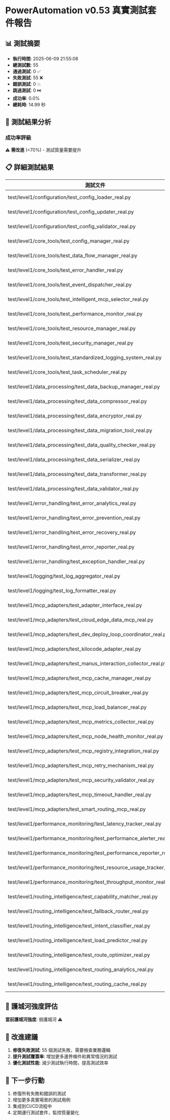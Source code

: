 
# PowerAutomation v0.53 真實測試套件報告

## 📊 測試摘要

- **執行時間**: 2025-06-09 21:55:08
- **總測試數**: 55
- **通過測試**: 0 ✅
- **失敗測試**: 55 ❌
- **錯誤測試**: 0 💥
- **跳過測試**: 0 ⏭️
- **成功率**: 0.0%
- **總耗時**: 14.99 秒

## 🎯 測試結果分析

### 成功率評級
⚠️ **需改進** (<70%) - 測試質量需要提升

## 📋 詳細測試結果

| 測試文件 | 測試類 | 狀態 | 耗時 | 錯誤信息 |
|---------|-------|------|------|----------|
| test/level1/configuration/test_config_loader_real.py | config_loader | ❌ FAIL | 0.38s | test_real_config_loader_basic_functionality (__mai... |
| test/level1/configuration/test_config_updater_real.py | config_updater | ❌ FAIL | 0.28s | test_real_config_updater_basic_functionality (__ma... |
| test/level1/configuration/test_config_validator_real.py | config_validator | ❌ FAIL | 0.28s | test_real_config_validator_basic_functionality (__... |
| test/level1/core_tools/test_config_manager_real.py | config_manager | ❌ FAIL | 0.30s | test_real_config_manager_basic_functionality (__ma... |
| test/level1/core_tools/test_data_flow_manager_real.py | data_flow_manager | ❌ FAIL | 0.30s | test_real_data_flow_manager_basic_functionality (_... |
| test/level1/core_tools/test_error_handler_real.py | error_handler | ❌ FAIL | 0.28s | test_real_error_handler_basic_functionality (__mai... |
| test/level1/core_tools/test_event_dispatcher_real.py | event_dispatcher | ❌ FAIL | 0.29s | test_real_event_dispatcher_basic_functionality (__... |
| test/level1/core_tools/test_intelligent_mcp_selector_real.py | intelligent_mcp_selector | ❌ FAIL | 0.27s | test_real_intelligent_mcp_selector_basic_functiona... |
| test/level1/core_tools/test_performance_monitor_real.py | performance_monitor | ❌ FAIL | 0.28s | test_real_performance_monitor_basic_functionality ... |
| test/level1/core_tools/test_resource_manager_real.py | resource_manager | ❌ FAIL | 0.29s | test_real_resource_manager_basic_functionality (__... |
| test/level1/core_tools/test_security_manager_real.py | security_manager | ❌ FAIL | 0.30s | test_real_security_manager_basic_functionality (__... |
| test/level1/core_tools/test_standardized_logging_system_real.py | standardized_logging_system | ❌ FAIL | 0.26s | test_real_standardized_logging_system_basic_functi... |
| test/level1/core_tools/test_task_scheduler_real.py | task_scheduler | ❌ FAIL | 0.27s | test_real_task_scheduler_basic_functionality (__ma... |
| test/level1/data_processing/test_data_backup_manager_real.py | data_backup_manager | ❌ FAIL | 0.25s | test_real_data_backup_manager_basic_functionality ... |
| test/level1/data_processing/test_data_compressor_real.py | data_compressor | ❌ FAIL | 0.25s | test_real_data_compressor_basic_functionality (__m... |
| test/level1/data_processing/test_data_encryptor_real.py | data_encryptor | ❌ FAIL | 0.29s | test_real_data_encryptor_basic_functionality (__ma... |
| test/level1/data_processing/test_data_migration_tool_real.py | data_migration_tool | ❌ FAIL | 0.28s | test_real_data_migration_tool_basic_functionality ... |
| test/level1/data_processing/test_data_quality_checker_real.py | data_quality_checker | ❌ FAIL | 0.28s | test_real_data_quality_checker_basic_functionality... |
| test/level1/data_processing/test_data_serializer_real.py | data_serializer | ❌ FAIL | 0.28s | test_real_data_serializer_basic_functionality (__m... |
| test/level1/data_processing/test_data_transformer_real.py | data_transformer | ❌ FAIL | 0.28s | test_real_data_transformer_basic_functionality (__... |
| test/level1/data_processing/test_data_validator_real.py | data_validator | ❌ FAIL | 0.29s | test_real_data_validator_basic_functionality (__ma... |
| test/level1/error_handling/test_error_analytics_real.py | error_analytics | ❌ FAIL | 0.30s | test_real_error_analytics_basic_functionality (__m... |
| test/level1/error_handling/test_error_prevention_real.py | error_prevention | ❌ FAIL | 0.26s | test_real_error_prevention_basic_functionality (__... |
| test/level1/error_handling/test_error_recovery_real.py | error_recovery | ❌ FAIL | 0.28s | test_real_error_recovery_basic_functionality (__ma... |
| test/level1/error_handling/test_error_reporter_real.py | error_reporter | ❌ FAIL | 0.28s | test_real_error_reporter_basic_functionality (__ma... |
| test/level1/error_handling/test_exception_handler_real.py | exception_handler | ❌ FAIL | 0.27s | test_real_exception_handler_basic_functionality (_... |
| test/level1/logging/test_log_aggregator_real.py | log_aggregator | ❌ FAIL | 0.28s | test_real_log_aggregator_basic_functionality (__ma... |
| test/level1/logging/test_log_formatter_real.py | log_formatter | ❌ FAIL | 0.27s | test_real_log_formatter_basic_functionality (__mai... |
| test/level1/mcp_adapters/test_adapter_interface_real.py | adapter_interface | ❌ FAIL | 0.27s | test_real_adapter_interface_basic_functionality (_... |
| test/level1/mcp_adapters/test_cloud_edge_data_mcp_real.py | cloud_edge_data_mcp | ❌ FAIL | 0.28s | test_real_cloud_edge_data_mcp_basic_functionality ... |
| test/level1/mcp_adapters/test_dev_deploy_loop_coordinator_real.py | dev_deploy_loop_coordinator | ❌ FAIL | 0.28s | test_real_dev_deploy_loop_coordinator_basic_functi... |
| test/level1/mcp_adapters/test_kilocode_adapter_real.py | kilocode_adapter | ❌ FAIL | 0.27s | test_real_kilocode_adapter_basic_functionality (__... |
| test/level1/mcp_adapters/test_manus_interaction_collector_real.py | manus_interaction_collector | ❌ FAIL | 0.26s | test_real_manus_interaction_collector_basic_functi... |
| test/level1/mcp_adapters/test_mcp_cache_manager_real.py | mcp_cache_manager | ❌ FAIL | 0.28s | test_real_mcp_cache_manager_basic_functionality (_... |
| test/level1/mcp_adapters/test_mcp_circuit_breaker_real.py | mcp_circuit_breaker | ❌ FAIL | 0.27s | test_real_mcp_circuit_breaker_basic_functionality ... |
| test/level1/mcp_adapters/test_mcp_load_balancer_real.py | mcp_load_balancer | ❌ FAIL | 0.30s | test_real_mcp_load_balancer_basic_functionality (_... |
| test/level1/mcp_adapters/test_mcp_metrics_collector_real.py | mcp_metrics_collector | ❌ FAIL | 0.27s | test_real_mcp_metrics_collector_basic_functionalit... |
| test/level1/mcp_adapters/test_mcp_node_health_monitor_real.py | mcp_node_health_monitor | ❌ FAIL | 0.25s | test_real_mcp_node_health_monitor_basic_functional... |
| test/level1/mcp_adapters/test_mcp_registry_integration_real.py | mcp_registry_integration | ❌ FAIL | 0.26s | test_real_mcp_registry_integration_basic_functiona... |
| test/level1/mcp_adapters/test_mcp_retry_mechanism_real.py | mcp_retry_mechanism | ❌ FAIL | 0.27s | test_real_mcp_retry_mechanism_basic_functionality ... |
| test/level1/mcp_adapters/test_mcp_security_validator_real.py | mcp_security_validator | ❌ FAIL | 0.26s | test_real_mcp_security_validator_basic_functionali... |
| test/level1/mcp_adapters/test_mcp_timeout_handler_real.py | mcp_timeout_handler | ❌ FAIL | 0.26s | test_real_mcp_timeout_handler_basic_functionality ... |
| test/level1/mcp_adapters/test_smart_routing_mcp_real.py | smart_routing_mcp | ❌ FAIL | 0.24s | test_real_smart_routing_mcp_basic_functionality (_... |
| test/level1/performance_monitoring/test_latency_tracker_real.py | latency_tracker | ❌ FAIL | 0.25s | test_real_latency_tracker_basic_functionality (__m... |
| test/level1/performance_monitoring/test_performance_alerter_real.py | performance_alerter | ❌ FAIL | 0.25s | test_real_performance_alerter_basic_functionality ... |
| test/level1/performance_monitoring/test_performance_reporter_real.py | performance_reporter | ❌ FAIL | 0.25s | test_real_performance_reporter_basic_functionality... |
| test/level1/performance_monitoring/test_resource_usage_tracker_real.py | resource_usage_tracker | ❌ FAIL | 0.25s | test_real_resource_usage_tracker_basic_functionali... |
| test/level1/performance_monitoring/test_throughput_monitor_real.py | throughput_monitor | ❌ FAIL | 0.25s | test_real_throughput_monitor_basic_functionality (... |
| test/level1/routing_intelligence/test_capability_matcher_real.py | capability_matcher | ❌ FAIL | 0.25s | test_real_capability_matcher_basic_functionality (... |
| test/level1/routing_intelligence/test_fallback_router_real.py | fallback_router | ❌ FAIL | 0.25s | test_real_fallback_router_basic_functionality (__m... |
| test/level1/routing_intelligence/test_intent_classifier_real.py | intent_classifier | ❌ FAIL | 0.25s | test_real_intent_classifier_basic_functionality (_... |
| test/level1/routing_intelligence/test_load_predictor_real.py | load_predictor | ❌ FAIL | 0.27s | test_real_load_predictor_basic_functionality (__ma... |
| test/level1/routing_intelligence/test_route_optimizer_real.py | route_optimizer | ❌ FAIL | 0.26s | test_real_route_optimizer_basic_functionality (__m... |
| test/level1/routing_intelligence/test_routing_analytics_real.py | routing_analytics | ❌ FAIL | 0.25s | test_real_routing_analytics_basic_functionality (_... |
| test/level1/routing_intelligence/test_routing_cache_real.py | routing_cache | ❌ FAIL | 0.25s | test_real_routing_cache_basic_functionality (__mai... |

## 🏰 護城河強度評估

**當前護城河強度**: 弱護城河 ⚠️

## 🔧 改進建議

1. **修復失敗測試**: 55 個測試失敗，需要檢查業務邏輯
3. **提升測試覆蓋率**: 增加更多邊界條件和異常情況的測試
4. **優化測試性能**: 減少測試執行時間，提高測試效率

## 🚀 下一步行動

1. 修復所有失敗和錯誤的測試
2. 增加更多真實場景的測試用例
3. 集成到CI/CD流程中
4. 定期運行測試套件，監控質量變化
